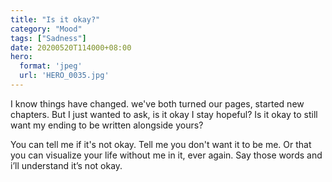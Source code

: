 ```yaml
---
title: "Is it okay?"
category: "Mood"
tags: ["Sadness"]
date: 20200520T114000+08:00
hero:
  format: 'jpeg'
  url: 'HERO_0035.jpg'
---
```

I know things have changed. we've both turned our pages, started new chapters. But I just wanted to ask, is it okay I stay hopeful? Is it okay to still want my ending to be written alongside yours?

You can tell me if it's not okay. Tell me you don't want it to be me. Or that you can visualize your life without me in it, ever again. Say those words and i’ll understand it’s not okay.
